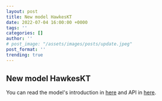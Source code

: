 ```yaml
---
layout: post
title: New model HawkesKT
date: 2022-07-04 16:00:00 +0000
tags: ''
categories: []
author: ''
# post_image: "/assets/images/posts/update.jpeg"
post_format: ''
trending: true
---
```

## New model HawkesKT

You can read the model's introduction in [here](https://pykt-toolkit.readthedocs.io/en/latest/models.html#hawkeskt) and API in [here](https://pykt-toolkit.readthedocs.io/en/latest/pykt.models.html#module-pykt.models.hawkes).
